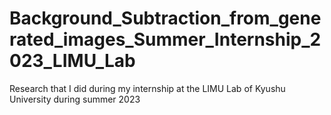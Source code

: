 # Background_Subtraction_from_generated_images_Summer_Internship_2023_LIMU_Lab
Research that I did during my internship at the LIMU Lab of Kyushu University during summer 2023
